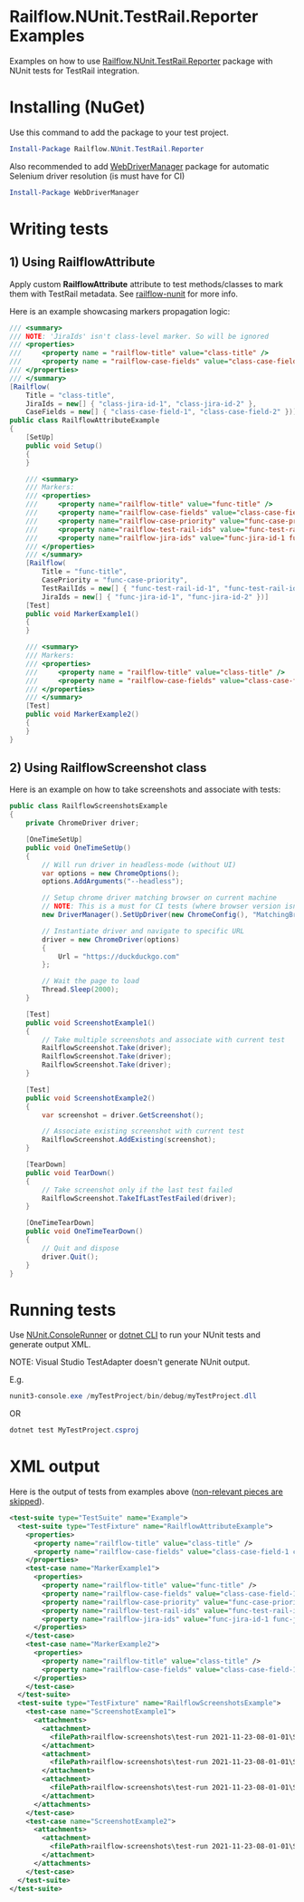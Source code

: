 # Railflow.NUnit.TestRail.Reporter Examples

Examples on how to use [Railflow.NUnit.TestRail.Reporter](https://www.nuget.org/packages/Railflow.NUnit.TestRail.Reporter/) package with NUnit tests for TestRail integration.



Installing (NuGet)
============

Use this command to add the package to your test project.

```powershell
Install-Package Railflow.NUnit.TestRail.Reporter
```

Also recommended to add [WebDriverManager](https://www.nuget.org/packages/WebDriverManager/) package for automatic Selenium driver resolution (is must have for CI)

```powershell
Install-Package WebDriverManager
```



Writing tests
=============



## 1) Using RailflowAttribute

Apply custom **RailflowAttribute** attribute to test methods/classes to mark them with TestRail metadata. See [railflow-nunit](https://github.com/railflow/railflow-nunit/blob/master/README.md) for more info.

Here is an example showcasing markers propagation logic:

```c#
/// <summary>
/// NOTE: 'JiraIds' isn't class-level marker. So will be ignored
/// <properties>
///     <property name = "railflow-title" value="class-title" />
///     <property name = "railflow-case-fields" value="class-case-field-1 class-case-field-2" />
/// </properties>
/// </summary>
[Railflow(
	Title = "class-title",
	JiraIds = new[] { "class-jira-id-1", "class-jira-id-2" },
	CaseFields = new[] { "class-case-field-1", "class-case-field-2" })]
public class RailflowAttributeExample
{
	[SetUp]
	public void Setup()
	{
	}

	/// <summary>
	/// Markers:
	/// <properties>
	///     <property name="railflow-title" value="func-title" />
	///     <property name="railflow-case-fields" value="class-case-field-1 class-case-field-2" />
	///     <property name="railflow-case-priority" value="func-case-priority" />
	///     <property name="railflow-test-rail-ids" value="func-test-rail-id-1 func-test-rail-id-2" />
	///     <property name="railflow-jira-ids" value="func-jira-id-1 func-jira-id-2" />
	/// </properties>
	/// </summary>
	[Railflow(
		Title = "func-title",
		CasePriority = "func-case-priority",
		TestRailIds = new[] { "func-test-rail-id-1", "func-test-rail-id-2" },
		JiraIds = new[] { "func-jira-id-1", "func-jira-id-2" })]
	[Test]
	public void MarkerExample1()
	{
	}

	/// <summary>
	/// Markers:
	/// <properties>
	///     <property name = "railflow-title" value="class-title" />
	///     <property name = "railflow-case-fields" value="class-case-field-1 class-case-field-2" />
	/// </properties>
	/// </summary>
	[Test]
	public void MarkerExample2()
	{
	}
}
```



## 2) Using RailflowScreenshot class

Here is an example on how to take screenshots and associate with tests:

```c#
public class RailflowScreenshotsExample
{
	private ChromeDriver driver;

	[OneTimeSetUp]
	public void OneTimeSetUp()
	{
		// Will run driver in headless-mode (without UI)
		var options = new ChromeOptions();
		options.AddArguments("--headless");

		// Setup chrome driver matching browser on current machine
		// NOTE: This is a must for CI tests (where browser version isn't known upfront)
		new DriverManager().SetUpDriver(new ChromeConfig(), "MatchingBrowser");

		// Instantiate driver and navigate to specific URL
		driver = new ChromeDriver(options)
		{
			Url = "https://duckduckgo.com"
		};

		// Wait the page to load
		Thread.Sleep(2000);
	}

	[Test]
	public void ScreenshotExample1()
	{
		// Take multiple screenshots and associate with current test
		RailflowScreenshot.Take(driver);
		RailflowScreenshot.Take(driver);
		RailflowScreenshot.Take(driver);
	}

	[Test]
	public void ScreenshotExample2()
	{
		var screenshot = driver.GetScreenshot();

		// Associate existing screenshot with current test
		RailflowScreenshot.AddExisting(screenshot);
	}

	[TearDown]
	public void TearDown()
	{
		// Take screenshot only if the last test failed
		RailflowScreenshot.TakeIfLastTestFailed(driver);
	}

	[OneTimeTearDown]
	public void OneTimeTearDown()
	{
		// Quit and dispose
		driver.Quit();
	}
}
```



Running tests
============

Use [NUnit.ConsoleRunner](https://www.nuget.org/packages/NUnit.ConsoleRunner/) or [dotnet CLI](https://docs.microsoft.com/en-us/dotnet/core/tools/dotnet-test) to run your NUnit tests and generate output XML.

NOTE: Visual Studio TestAdapter doesn't generate NUnit output.

E.g.

```powershell
nunit3-console.exe /myTestProject/bin/debug/myTestProject.dll
```

OR

```powershell
dotnet test MyTestProject.csproj
```



XML output
===========

Here is the output of tests from examples above (<u>non-relevant pieces are skipped</u>).

```xml
<test-suite type="TestSuite" name="Example">
  <test-suite type="TestFixture" name="RailflowAttributeExample">
	<properties>
	  <property name="railflow-title" value="class-title" />
	  <property name="railflow-case-fields" value="class-case-field-1 class-case-field-2" />
	</properties>
	<test-case name="MarkerExample1">
	  <properties>
		<property name="railflow-title" value="func-title" />
		<property name="railflow-case-fields" value="class-case-field-1 class-case-field-2" />
		<property name="railflow-case-priority" value="func-case-priority" />
		<property name="railflow-test-rail-ids" value="func-test-rail-id-1 func-test-rail-id-2" />
		<property name="railflow-jira-ids" value="func-jira-id-1 func-jira-id-2" />
	  </properties>
	</test-case>
	<test-case name="MarkerExample2">
	  <properties>
		<property name="railflow-title" value="class-title" />
		<property name="railflow-case-fields" value="class-case-field-1 class-case-field-2" />
	  </properties>
	</test-case>
  </test-suite>
  <test-suite type="TestFixture" name="RailflowScreenshotsExample">
	<test-case name="ScreenshotExample1">
	  <attachments>
		<attachment>
		  <filePath>railflow-screenshots\test-run 2021-11-23-08-01-01\ScreenshotExample1-0.png</filePath>
		</attachment>
		<attachment>
		  <filePath>railflow-screenshots\test-run 2021-11-23-08-01-01\ScreenshotExample1-1.png</filePath>
		</attachment>
		<attachment>
		  <filePath>railflow-screenshots\test-run 2021-11-23-08-01-01\ScreenshotExample1-2.png</filePath>
		</attachment>
	  </attachments>
	</test-case>
	<test-case name="ScreenshotExample2">
	  <attachments>
		<attachment>
		  <filePath>railflow-screenshots\test-run 2021-11-23-08-01-01\ScreenshotExample2-3.png</filePath>
		</attachment>
	  </attachments>
	</test-case>
  </test-suite>
</test-suite>
```
